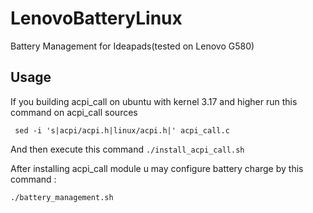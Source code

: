 # LenovoBatteryLinux
Battery Management for Ideapads(tested on Lenovo G580)

## Usage
If you building acpi_call on ubuntu with kernel 3.17 and higher run this command on acpi_call sources

` sed -i 's|acpi/acpi.h|linux/acpi.h|' acpi_call.c`

And then execute this command
`./install_acpi_call.sh`

After installing acpi_call module u may configure battery charge by this command :

`./battery_management.sh`
